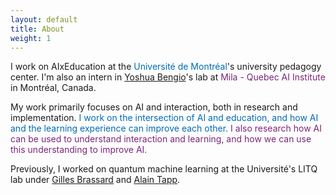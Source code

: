 ```yaml
---
layout: default
title: About
weight: 1
---
```


I work on AIxEducation at the 
<a href="https://www.umontreal.ca/" style="color:#006BB6; text-decoration:none">Université de Montréal</a>'s 
university pedagogy center.
I'm also an intern in  [Yoshua Bengio](https://yoshuabengio.org/)'s lab at 
<a href="https://mila.quebec/en/" style="color:#7B2679; text-decoration:none">Mila - Quebec AI Institute</a> in Montréal, Canada.



My work primarily focuses on AI and interaction, both in research and implementation.
<span style="color:#006BB6">I work on the intersection of AI and education, and how AI and the learning experience can improve each other.</span>
<span style="color:#7B2679">I also research how AI can be used to understand interaction and learning, and how we can use this understanding to improve AI.</span>

Previously, I worked on quantum machine learning at the Université's LITQ lab under
[Gilles Brassard](http://www.iro.umontreal.ca/~brassard/web/en/)
and 
[Alain Tapp](https://sites.google.com/view/alain-tapp-mila/).